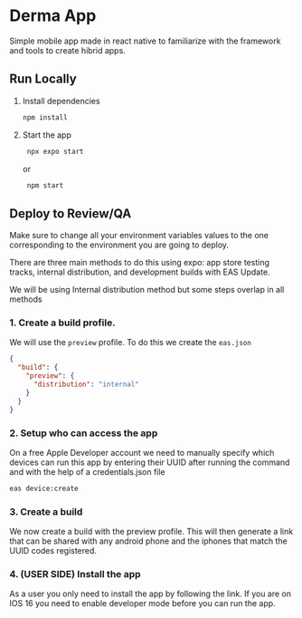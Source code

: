 # Derma App

Simple mobile app made in react native to familiarize with the framework and tools to create hibrid apps.

## Run Locally

1. Install dependencies

   ```bash
   npm install
   ```

2. Start the app

   ```bash
    npx expo start
   ```

   or

   ```bash
    npm start
   ```

## Deploy to Review/QA

Make sure to change all your environment variables values to the one corresponding to the environment you are going to deploy.

There are three main methods to do this using expo: app store testing tracks, internal distribution, and development builds with EAS Update.

We will be using Internal distribution method but some steps overlap in all methods

### 1. Create a build profile.

We will use the `preview` profile. To do this we create the `eas.json`

```json
{
  "build": {
    "preview": {
      "distribution": "internal"
    }
  }
}
```

### 2. Setup who can access the app

On a free Apple Developer account we need to manually specify which devices can run this app by entering their UUID after running the command and with the help of a credentials.json file

```bash
eas device:create
```

### 3. Create a build

We now create a build with the preview profile. This will then generate a link that can be shared with any android phone and the iphones that match the UUID codes registered.

### 4. (USER SIDE) Install the app

As a user you only need to install the app by following the link. If you are on IOS 16 you need to enable developer mode before you can run the app.
